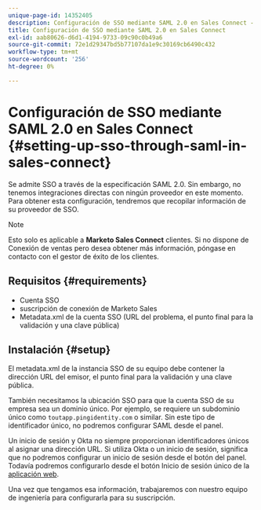 ```yaml
---
unique-page-id: 14352405
description: Configuración de SSO mediante SAML 2.0 en Sales Connect - Marketo Docs - Documentación del producto
title: Configuración de SSO mediante SAML 2.0 en Sales Connect
exl-id: aab80626-d6d1-4194-9733-09c90c0b49a6
source-git-commit: 72e1d29347bd5b77107da1e9c30169cb6490c432
workflow-type: tm+mt
source-wordcount: '256'
ht-degree: 0%

---
```


# Configuración de SSO mediante SAML 2.0 en Sales Connect {#setting-up-sso-through-saml-in-sales-connect}

Se admite SSO a través de la especificación SAML 2.0. Sin embargo, no tenemos integraciones directas con ningún proveedor en este momento. Para obtener esta configuración, tendremos que recopilar información de su proveedor de SSO.

>[!NOTE]
>
>Esto solo es aplicable a **Marketo Sales Connect** clientes. Si no dispone de Conexión de ventas pero desea obtener más información, póngase en contacto con el gestor de éxito de los clientes.

## Requisitos {#requirements}

* Cuenta SSO
* suscripción de conexión de Marketo Sales
* Metadata.xml de la cuenta SSO (URL del problema, el punto final para la validación y una clave pública)

## Instalación {#setup}

El metadata.xml de la instancia SSO de su equipo debe contener la dirección URL del emisor, el punto final para la validación y una clave pública.

También necesitamos la ubicación SSO para que la cuenta SSO de su empresa sea un dominio único. Por ejemplo, se requiere un subdominio único como `toutapp.pingidentity.com` o similar. Sin este tipo de identificador único, no podremos configurar SAML desde el panel.

Un inicio de sesión y Okta no siempre proporcionan identificadores únicos al asignar una dirección URL. Si utiliza Okta o un inicio de sesión, significa que no podremos configurar un inicio de sesión desde el botón del panel. Todavía podremos configurarlo desde el botón Inicio de sesión único de la [aplicación web](https://toutapp.com/login).

Una vez que tengamos esa información, trabajaremos con nuestro equipo de ingeniería para configurarla para su suscripción.
